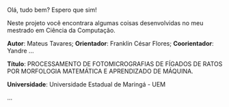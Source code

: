 Olá, tudo bem? Espero que sim! 

Neste projeto você encontrara algumas coisas desenvolvidas no meu mestrado em Ciência da Computação.

**Autor**: Mateus Tavares;
**Orientador**: Franklin César Flores;
**Coorientador**: Yandre ...

**Título**: PROCESSAMENTO DE FOTOMICROGRAFIAS DE FÍGADOS DE RATOS POR MORFOLOGIA MATEMÁTICA E APRENDIZADO DE MÁQUINA.

**Universidade**: Universidade Estadual de Maringá - UEM

...
